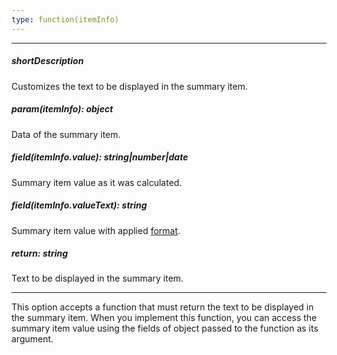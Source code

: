 ```yaml
---
type: function(itemInfo)
---
```

---
##### shortDescription
Customizes the text to be displayed in the summary item.

##### param(itemInfo): object
Data of the summary item.

##### field(itemInfo.value): string|number|date
Summary item value as it was calculated.

##### field(itemInfo.valueText): string
Summary item value with applied <a href="/Documentation/16_1/ApiReference/UI_Widgets/dxDataGrid/Configuration/summary/groupItems/#valueFormat">format</a>.

##### return: string
Text to be displayed in the summary item.

---
This option accepts a function that must return the text to be displayed in the summary item. When you implement this function, you can access the summary item value using the fields of object passed to the function as its argument.